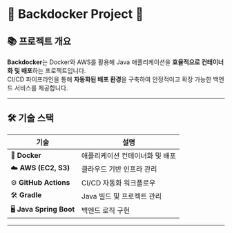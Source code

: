 # 🚀 **Backdocker Project** 🐳  

## 📚 **프로젝트 개요**  
**Backdocker**는 Docker와 AWS를 활용해 Java 애플리케이션을 **효율적으로 컨테이너화 및 배포**하는 프로젝트입니다.  
CI/CD 파이프라인을 통해 **자동화된 배포 환경**을 구축하여 안정적이고 확장 가능한 백엔드 서비스를 제공합니다.

---

## 🛠️ **기술 스택**  

| **기술**       | **설명**                            |
|---------------|------------------------------------|
| 🐳 **Docker**       | 애플리케이션 컨테이너화 및 배포 |
| ☁️ **AWS (EC2, S3)** | 클라우드 기반 인프라 관리        |
| ⚙️ **GitHub Actions** | CI/CD 자동화 워크플로우          |
| 🛠️ **Gradle**       | Java 빌드 및 프로젝트 관리      |
| 🖥️ **Java Spring Boot** | 백엔드 로직 구현               |

---
